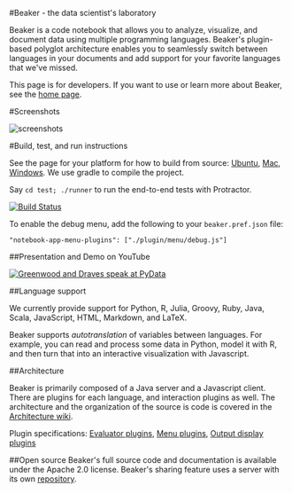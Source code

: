<!--
    Copyright 2014 TWO SIGMA OPEN SOURCE, LLC

    Licensed under the Apache License, Version 2.0 (the "License");
    you may not use this file except in compliance with the License.
    You may obtain a copy of the License at

           http://www.apache.org/licenses/LICENSE-2.0

    Unless required by applicable law or agreed to in writing, software
    distributed under the License is distributed on an "AS IS" BASIS,
    WITHOUT WARRANTIES OR CONDITIONS OF ANY KIND, either express or implied.
    See the License for the specific language governing permissions and
    limitations under the License.
-->

#Beaker - the data scientist's laboratory

Beaker is a code notebook that allows you to analyze, visualize, and document data using multiple programming languages. Beaker's plugin-based polyglot architecture enables you to seamlessly switch between languages in your documents and add support for your favorite languages that we've missed.

This page is for developers.  If you want to use or learn more about Beaker, see the [home page](http://beakernotebook.com).

#Screenshots

![screenshots](http://twosigma.github.io/beaker-notebook/images/bk6.png)

#Build, test, and run instructions

See the page for your platform for how to build from source:
[Ubuntu](https://github.com/twosigma/beaker-notebook/wiki/Ubuntu-build-and-run),
[Mac](https://github.com/twosigma/beaker-notebook/wiki/Mac-build-and-run),
[Windows](https://github.com/twosigma/beaker-notebook/wiki/Windows-build-and-run).
We use gradle to compile the project.

Say `cd test; ./runner` to run the end-to-end tests with Protractor.

[![Build Status](https://travis-ci.org/twosigma/beaker-notebook.svg?branch=master)](https://travis-ci.org/twosigma/beaker-notebook)

To enable the debug menu, add the following to your `beaker.pref.json` file:

    "notebook-app-menu-plugins": ["./plugin/menu/debug.js"]

##Presentation and Demo on YouTube

[![Greenwood and Draves speak at PyData](http://img.youtube.com/vi/G4RmVni8nxc/0.jpg)](http://www.youtube.com/watch?v=G4RmVni8nxc)

##Language support

We currently provide support for Python, R, Julia, Groovy, Ruby, Java, Scala, JavaScript, HTML, Markdown, and LaTeX.

Beaker supports *autotranslation* of variables between languages.  For
example, you can read and process some data in Python, model it with
R, and then turn that into an interactive visualization with
Javascript.

##Architecture

Beaker is primarily composed of a Java server and a Javascript client.
There are plugins for each language, and interaction plugins as well.
The architecture and the organization of the source is code is covered
in the [Architecture
wiki](https://github.com/twosigma/beaker-notebook/wiki/Architecture).

Plugin specifications: [Evaluator
plugins](https://github.com/twosigma/beaker-notebook/wiki/Eval-plugin-spec),
[Menu
plugins](https://github.com/twosigma/beaker-notebook/wiki/Menu-plugin-spec),
[Output display
plugins](https://github.com/twosigma/beaker-notebook/wiki/OutputDisplay-spec)

##Open source
Beaker's full source code and documentation is available under the
Apache 2.0 license.  Beaker's sharing feature uses a server with its
own [repository](https://github.com/twosigma/beaker-sharing-server).
